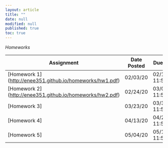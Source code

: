 ```yaml
---
layout: article
title: ""
date: null
modified: null
published: true
toc: true
---
```


*Homeworks*  
  
Assignment | Date Posted | Due Date   
---------- | ----------- | --------    
[Homework 1] (http://enee351.github.io/homeworks/hw1.pdf) | 02/03/20         | 02/10/20 11:59pm  
[Homework 2] (http://enee351.github.io/homeworks/hw2.pdf) | 02/24/20         | 03/02/20 11:59pm  
[Homework 3] | 03/23/20         | 03/30/20 11:59pm  
[Homework 4] | 04/13/20        | 04/20/20 11:59pm  
[Homework 5] | 05/04/20         | 05/11/20 11:59pm  

<!---
Assignment | Date Posted | Due Date
---------- | ----------- | --------
[Homework 1](http://enee351.github.io/homeworks/hw1.pdf) | 02/08/16         | 02/17/16 11:59pm
[Homework 2](http://enee351.github.io/homeworks/hw2.pdf) | 03/07/16         | 03/21/16 11:59pm
[Homework 3](http://enee351.github.io/homeworks/hw3.pdf) | 03/24/16         | 04/04/16 11:59pm
[Homework 4](http://enee351.github.io/homeworks/hw4.pdf) | 04/19/16         | 04/25/16 11:59pm
[Homework 5](http://enee351.github.io/homeworks/hw5.pdf) | 05/04/16         | 05/11/16 11:59pm
-->


